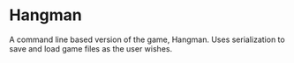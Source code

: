 # Hangman

A command line based version of the game, Hangman.
Uses serialization to save and load game files as the user wishes.
